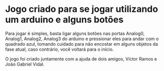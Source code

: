 # Jogo criado para se jogar utilizando um arduino e alguns botões

Para jogar é simples, basta ligar alguns botões nas portas Analog0, Analog1, Analog2, Analog3 do arduino e pressionar eles para andar com o quadrado azul, tomando cuidado para não encostar em alguns objetos da fase atual, caso contrário, você voltará para o início.


O jogo foi criado juntamente com a ajuda de dois amigos, Víctor Ramos e João Gabriel Vidal.
